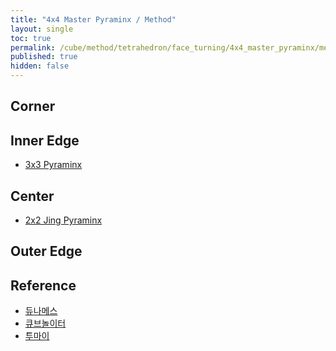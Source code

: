 ```yaml
---
title: "4x4 Master Pyraminx / Method"
layout: single
toc: true
permalink: /cube/method/tetrahedron/face_turning/4x4_master_pyraminx/method
published: true
hidden: false
---
```


<head>
  <base target="_blank">
</head>



## Corner



## Inner Edge

- [3x3 Pyraminx](/cube/method/tetrahedron/face_turning/3x3_pyraminx)



## Center

- [2x2 Jing Pyraminx](/cube/method/tetrahedron/face_turning/2x2_jing_pyraminx)



## Outer Edge



## Reference

- [듀나메스](https://youtu.be/7_c3Tq3HXXw)
- [큐브놀이터](https://youtu.be/_8BFbOnrjPg)
- [투마이](https://youtu.be/i1o5SqqKBlg)
